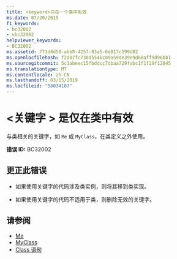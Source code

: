 ```yaml
---
title: <keyword>只在一个类中有效
ms.date: 07/20/2015
f1_keywords:
- bc32002
- vbc32002
helpviewer_keywords:
- BC32002
ms.assetid: 773d8d50-abb8-4257-83a5-6e017c199d82
ms.openlocfilehash: f2d07fc730d5546c09a59de39e9d68aff9d96bb1
ms.sourcegitcommit: 5c1abeec15fbddcc7dbaa729fabc1f1f29f12045
ms.translationtype: MT
ms.contentlocale: zh-CN
ms.lasthandoff: 03/15/2019
ms.locfileid: "58034107"
---
```

# <a name="keyword-is-valid-only-within-a-class"></a>\<关键字 > 是仅在类中有效
与类相关的关键字，如 `Me` 或 `MyClass`，在类定义之外使用。  
  
 **错误 ID:** BC32002  
  
## <a name="to-correct-this-error"></a>更正此错误  
  
-   如果使用关键字的代码涉及类实例，则将其移到类实现。  
  
-   如果使用关键字的代码不适用于类，则删除无效的关键字。  
  
## <a name="see-also"></a>请参阅

- [Me](~/docs/visual-basic/programming-guide/program-structure/me-my-mybase-and-myclass.md#me)
- [MyClass](~/docs/visual-basic/programming-guide/program-structure/me-my-mybase-and-myclass.md#myclass)
- [Class 语句](../../visual-basic/language-reference/statements/class-statement.md)
